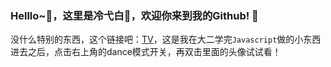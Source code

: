 ### Helllo~👋，这里是冷弋白👻，欢迎你来到我的Github! 🚀
没什么特别的东西，这个链接吧：[TV](lengyibai.gitee.io/tv)，这是我在大二学完`Javascript`做的小东西
进去之后，点击右上角的dance模式开关，再双击里面的头像试试看！
